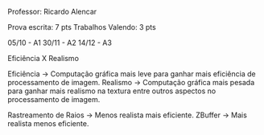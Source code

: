 Professor: Ricardo Alencar

Prova escrita: 7 pts
Trabalhos Valendo: 3 pts

05/10 - A1
30/11 - A2
14/12 - A3


Eficiência X Realismo

Eficiência -> Computação gráfica mais leve para ganhar mais eficiência de processamento de imagem.
Realismo   -> Computação gráfica mais pesada para ganhar mais realismo na textura entre outros aspectos no processamento de imagem.

Rastreamento de Raios -> Menos realista mais eficiente.
ZBuffer -> Mais realista menos eficiente.